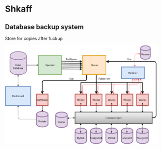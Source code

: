 # Shkaff
## Database backup system

Store for copies after fuckup

![Shkaff block scheme](Shkaff.png)
